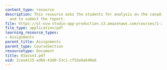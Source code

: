 ```yaml
---
content_type: resource
description: This resource asks the students for analysis on the canadian case study
  and to submit the report.
file: https://ol-ocw-studio-app-production.s3.amazonaws.com/courses/1-221j-transportation-systems-fall-2004/2cea4115ad6643d053c1cf55e8a640e6_03assn3.pdf
file_type: application/pdf
learning_resource_types:
- Assignments
parent_title: Assignments
parent_type: CourseSection
resourcetype: Document
title: 03assn3.pdf
uid: 2cea4115-ad66-43d0-53c1-cf55e8a640e6
---
```

